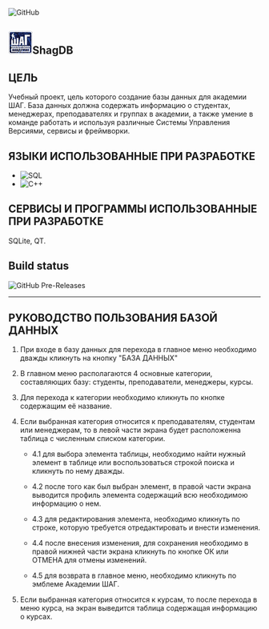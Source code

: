 ﻿![GitHub](https://img.shields.io/github/license/itstep-vrn/ShagDB?style=for-the-badge)
## ![Logo](img/logo.png)ShagDB

## ЦЕЛЬ

Учебный проект, цель которого создание базы данных для академии ШАГ. База данных должна содержать информацию о студентах,
менеджерах, преподавателях и группах в академии, а также умение в команде работать и используя различные Системы Управления Версиями, сервисы и фреймворки.

## ЯЗЫКИ ИСПОЛЬЗОВАННЫЕ ПРИ РАЗРАБОТКЕ
+ ![SQL](https://img.shields.io/badge/LANG-SQL-green) 
+ ![C++](https://img.shields.io/badge/LANG-C++-green) 

## СЕРВИСЫ И ПРОГРАММЫ ИСПОЛЬЗОВАННЫЕ ПРИ РАЗРАБОТКЕ
SQLite, QT.


## Build status
![GitHub Pre-Releases](https://img.shields.io/github/downloads-pre/itstep-vrn/ShagDB/pre-release/total?style=for-the-badge)

___

## РУКОВОДСТВО ПОЛЬЗОВАНИЯ БАЗОЙ ДАННЫХ

1. При входе в базу данных для перехода в главное меню необходимо дважды кликнуть на кнопку "БАЗА ДАННЫХ"

2. В главном меню располагаются 4 основные категории, составляющих базу: студенты, преподаватели, менеджеры, курсы.

3. Для перехода к категории необходимо кликнуть по кнопке содержащим её название.

4. Если выбранная категория относится к преподавателям, студентам или менеджерам, то в левой части экрана будет
   расположенна таблица с численным списком категории.
   
      + 4.1 для выбора элемента таблицы, необходимо найти нужный элемент в таблице или воспользоваться строкой поиска и кликнуть по нему дважды.
   
      + 4.2 после того как был выбран элемент, в правой части экрана выводится профиль элемента содержащий всю необходимою информацию о нем.
   
      + 4.3 для редактирования элемента, необходимо кликнуть по строке, которую требуется отредактировать и внести изменения.
   
      + 4.4 после внесения изменения, для сохранения необходимо в правой нижней части экрана кликнуть по кнопке ОК или ОТМЕНА для
      отмены изменений.
   
      + 4.5 для возврата в главное меню, необходимо кликнуть по эмблеме Академии ШАГ.

5. Если выбранная категория относится к курсам, то после перехода в меню курса, на экран выведится таблица содержащая информацию о курсах.
